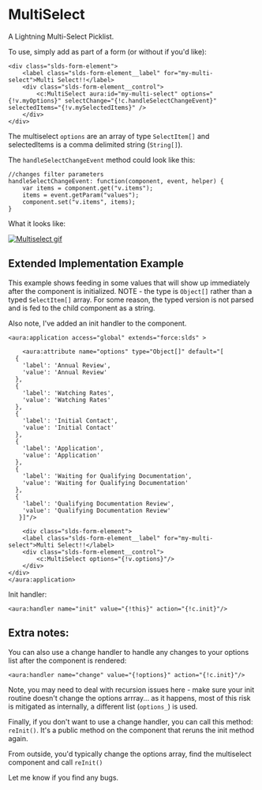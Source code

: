 # MultiSelect
A Lightning Multi-Select Picklist.

To use, simply add as part of a form (or without if you'd like):

    <div class="slds-form-element">
        <label class="slds-form-element__label" for="my-multi-select">Multi Select!!</label>
        <div class="slds-form-element__control">
            <c:MultiSelect aura:id="my-multi-select" options="{!v.myOptions}" selectChange="{!c.handleSelectChangeEvent}" selectedItems="{!v.mySelectedItems}" />
        </div>
    </div>
    
The multiselect `options` are an array of type `SelectItem[]` and selectedItems is a comma delimited string (`String[]`).

The `handleSelectChangeEvent` method could look like this:

    //changes filter parameters
    handleSelectChangeEvent: function(component, event, helper) {
        var items = component.get("v.items");
        items = event.getParam("values");
        component.set("v.items", items);
    }


What it looks like:

[![Multiselect gif][1]][1]

## Extended Implementation Example

This example shows feeding in some values that will show up immediately after the component is initialized.
NOTE - the type is `Object[]` rather than a typed `SelectItem[]` array. For some reason, the typed version is not parsed and is fed to the child component as a string.

Also note, I've added an init handler to the component.

    <aura:application access="global" extends="force:slds" >
        
        <aura:attribute name="options" type="Object[]" default="[
      {
        'label': 'Annual Review',
        'value': 'Annual Review'
      },
      {
        'label': 'Watching Rates',
        'value': 'Watching Rates'
      },
      {
        'label': 'Initial Contact',
        'value': 'Initial Contact'
      },
      {
        'label': 'Application',
        'value': 'Application'
      },
      {
        'label': 'Waiting for Qualifying Documentation',
        'value': 'Waiting for Qualifying Documentation'
      },
      {
        'label': 'Qualifying Documentation Review',
        'value': 'Qualifying Documentation Review'
       }]"/>
        
        <div class="slds-form-element">
        <label class="slds-form-element__label" for="my-multi-select">Multi Select!!</label>
        <div class="slds-form-element__control">
            <c:MultiSelect options="{!v.options}"/>
        </div>
    </div>
    </aura:application>
    
Init handler:

    <aura:handler name="init" value="{!this}" action="{!c.init}"/>
    
## Extra notes:
You can also use a change handler to handle any changes to your options list after the component is rendered:

    <aura:handler name="change" value="{!options}" action="{!c.init}"/>
    
Note, you may need to deal with recursion issues here - make sure your init routine doesn't change the options arrray... as it happens, most of this risk is mitigated as internally, a different list (`options_`) is used.

Finally, if you don't want to use a change handler, you can call this method: `reInit()`. It's a public method on the component that reruns the init method again. 

From outside, you'd typically change the options array, find the multiselect component and call `reInit()`

Let me know if you find any bugs.


  [1]: http://i.imgur.com/22RPF0k.gif



